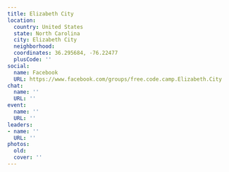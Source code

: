 ```yaml
---
title: Elizabeth City
location:
  country: United States
  state: North Carolina
  city: Elizabeth City
  neighborhood: 
  coordinates: 36.295684, -76.22477
  plusCode: ''
social:
  name: Facebook
  URL: https://www.facebook.com/groups/free.code.camp.Elizabeth.City
chat:
  name: ''
  URL: ''
event:
  name: ''
  URL: ''
leaders:
- name: ''
  URL: ''
photos:
  old: 
  cover: ''
---
```

